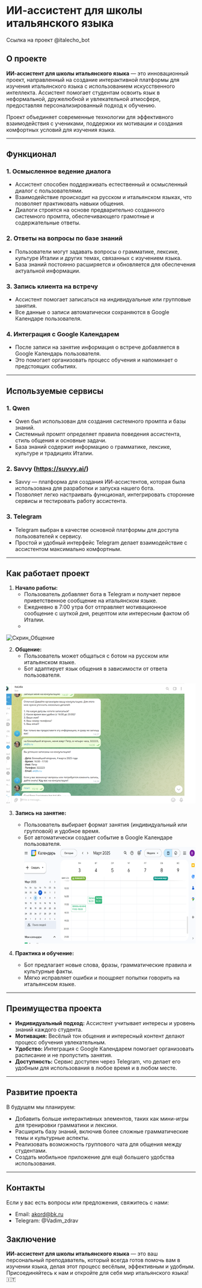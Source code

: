 # ИИ-ассистент для школы итальянского языка
Ссылка на проект @italecho_bot
## О проекте

**ИИ-ассистент для школы итальянского языка** — это инновационный проект, направленный на создание интерактивной платформы для изучения итальянского языка с использованием искусственного интеллекта. Ассистент помогает студентам освоить язык в неформальной, дружелюбной и увлекательной атмосфере, предоставляя персонализированный подход к обучению.

Проект объединяет современные технологии для эффективного взаимодействия с учениками, поддержки их мотивации и создания комфортных условий для изучения языка.

---

## Функционал

### 1. **Осмысленное ведение диалога**
   - Ассистент способен поддерживать естественный и осмысленный диалог с пользователями.
   - Взаимодействие происходит на русском и итальянском языках, что позволяет практиковать навыки общения.
   - Диалоги строятся на основе предварительно созданного системного промпта, обеспечивающего грамотные и содержательные ответы.

### 2. **Ответы на вопросы по базе знаний**
   - Пользователи могут задавать вопросы о грамматике, лексике, культуре Италии и других темах, связанных с изучением языка.
   - База знаний постоянно расширяется и обновляется для обеспечения актуальной информации.

### 3. **Запись клиента на встречу**
   - Ассистент помогает записаться на индивидуальные или групповые занятия.
   - Все данные о записи автоматически сохраняются в Google Календаре пользователя.

### 4. **Интеграция с Google Календарем**
   - После записи на занятие информация о встрече добавляется в Google Календарь пользователя.
   - Это помогает организовать процесс обучения и напоминает о предстоящих событиях.

---

## Используемые сервисы

### 1. **Qwen**
   - Qwen был использован для создания системного промпта и базы знаний.
   - Системный промпт определяет правила поведения ассистента, стиль общения и основные задачи.
   - База знаний содержит информацию о грамматике, лексике, культуре и традициях Италии.

### 2. **Savvy (https://suvvy.ai/)**
   - Savvy — платформа для создания ИИ-ассистентов, которая была использована для разработки и запуска нашего бота.
   - Позволяет легко настраивать функционал, интегрировать сторонние сервисы и тестировать работу ассистента.

### 3. **Telegram**
   - Telegram выбран в качестве основной платформы для доступа пользователей к сервису.
   - Простой и удобный интерфейс Telegram делает взаимодействие с ассистентом максимально комфортным.

---

## Как работает проект

1. **Начало работы:**
   - Пользователь добавляет бота в Telegram и получает первое приветственное сообщение на итальянском языке.
   - Ежедневно в 7:00 утра бот отправляет мотивационное сообщение с шуткой дня, рецептом или интересным фактом об Италии.
   - 
![Скрин_Общение]([https://github.com/goodwill-v/AI-Assistant__school/blob/main/1.png?raw=true)

2. **Общение:**
   - Пользователь может общаться с ботом на русском или итальянском языке.
   - Бот адаптирует язык общения в зависимости от ответа пользователя.

![Скрин_запись_на_урок](https://github.com/goodwill-v/AI-Assistant__school/blob/main/2.png?raw=true)

3. **Запись на занятие:**
   - Пользователь выбирает формат занятия (индивидуальный или групповой) и удобное время.
   - Бот автоматически создает событие в Google Календаре пользователя.
![Скрин_Календарь](https://github.com/goodwill-v/AI-Assistant__school/blob/main/3.png?raw=true)

4. **Практика и обучение:**
   - Бот предлагает новые слова, фразы, грамматические правила и культурные факты.
   - Мягко исправляет ошибки и поощряет попытки говорить на итальянском языке.
---

## Преимущества проекта

- **Индивидуальный подход:** Ассистент учитывает интересы и уровень знаний каждого студента.
- **Мотивация:** Весёлый тон общения и интересный контент делают процесс обучения увлекательным.
- **Удобство:** Интеграция с Google Календарем помогает организовать расписание и не пропустить занятия.
- **Доступность:** Сервис доступен через Telegram, что делает его удобным для использования в любое время и в любом месте.

---

## Развитие проекта

В будущем мы планируем:
- Добавить больше интерактивных элементов, таких как мини-игры для тренировки грамматики и лексики.
- Расширить базу знаний, включив более сложные грамматические темы и культурные аспекты.
- Реализовать возможность группового чата для общения между студентами.
- Создать мобильное приложение для ещё большего удобства использования.

---

## Контакты

Если у вас есть вопросы или предложения, свяжитесь с нами:
- Email: akord@bk.ru
- Telegram: @Vadim_zdrav

## Заключение

**ИИ-ассистент для школы итальянского языка** — это ваш персональный преподаватель, который всегда готов помочь вам в изучении языка, делая этот процесс весёлым, эффективным и удобным. Присоединяйтесь к нам и откройте для себя мир итальянского языка! 🇮🇹

